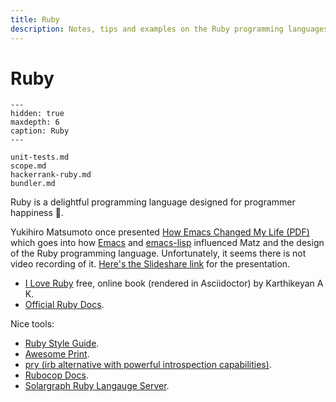 ```yaml
---
title: Ruby
description: Notes, tips and examples on the Ruby programming languages
---
```


# Ruby

```{toctree}
---
hidden: true
maxdepth: 6
caption: Ruby
---

unit-tests.md
scope.md
hackerrank-ruby.md
bundler.md
```

Ruby is a delightful programming language designed for programmer happiness 💖.

Yukihiro Matsumoto once presented [How Emacs Changed My Life (PDF)](./Yukihiro-Matsumoto-How-Emacs-Changed-My-Life.pdf) which goes into how [Emacs](https://www.gnu.org/software/emacs/) and [emacs-lisp](https://www.gnu.org/software/emacs/manual/html_node/eintr/) influenced Matz and the design of the Ruby programming language.
Unfortunately, it seems there is not video recording of it.
[Here's the Slideshare link](https://www.slideshare.net/yukihiro_matz/how-emacs-changed-my-life) for the presentation.

- [I Love Ruby](https://i-love-ruby.gitlab.io/book.html) free, online book (rendered in Asciidoctor) by Karthikeyan A K.
- [Official Ruby Docs](https://ruby-doc.org/).


Nice tools:

- [Ruby Style Guide](https://rubystyle.guide/).
- [Awesome Print](https://github.com/awesome-print/awesome_print).
- [pry (irb alternative with powerful introspection capabilities)](https://github.com/pry/pry).
- [Rubocop Docs](https://docs.rubocop.org/rubocop/).
- [Solargraph Ruby Langauge Server](https://solargraph.org/guides).
